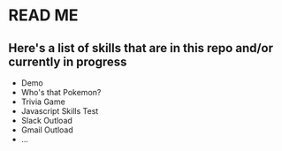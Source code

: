 # READ ME

## Here's a list of skills that are in this repo and/or currently in progress

* Demo
* Who's that Pokemon?
* Trivia Game
* Javascript Skills Test
* Slack Outload
* Gmail Outload
* ...
